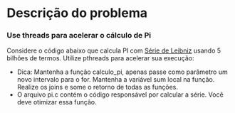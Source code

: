 # Descrição do problema

### Use threads para acelerar o cálculo de Pi
Considere o código abaixo que calcula PI com [Série de Leibniz](https://pt.wikipedia.org/wiki/F%C3%B3rmula_de_Leibniz_para_%CF%80) usando 5 bilhões de termos. Utilize pthreads para acelerar sua execução:

- Dica: Mantenha a função calculo_pi, apenas passe como parâmetro um novo intervalo para o for. Mantenha a variável sum local na função. Realize os joins e some o retorno de todas as funções.
- O arquivo pi.c contém o código responsável por calcular a série. Você deve otimizar essa função.
